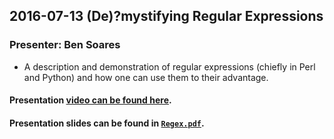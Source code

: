 ## 2016-07-13 (De)?mystifying Regular Expressions
### Presenter: Ben Soares

* A description and demonstration of regular expressions (chiefly in Perl and Python) and how one can use them to their advantage.

#### Presentation [video can be found here](https://media.ed.ac.uk/media/%5BEDINA+Labs%5D+%28De%29Fmystifying+Regular+Expressions/1_7cfy9vx8/43346881).
#### Presentation slides can be found in [`Regex.pdf`](https://github.com/vyruss/edinalabs/blob/master/2016-07-13%20\(De\)%3Fmystifying%20Regular%20Expressions/Regex.pdf).
